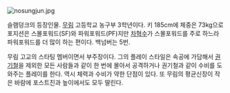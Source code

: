 ![nosungjun.jpg](http://z2.enha.kr/http://rigvedawiki.net/r1/pds/nosungjun.jpg
)

슬램덩크의 등장인물.
[무림](%EB%AC%B4%EB%A6%BC%28%EC%8A%AC%EB%9E%A8%EB%8D%A9%ED%81%AC%29.md) 고등학교
농구부 3학년이다. 키 185cm에 체중은 73kg으로 포지션은 스몰포워드(SF)와 파워포워드(PF)지만
[차혁수](%EC%B0%A8%ED%98%81%EC%88%98.md)가 스몰포워드를 주로 하느라 파워포워드를 더 많이 하는 편이다.
백넘버는 5번.

무림 고교의 스타팅 멤버이면서 부주장이다. 그의 플레이 스타일은 속공에 가담해서
[권기철](%EA%B6%8C%EA%B8%B0%EC%B2%A0.md)을 제외한 모든 사람들과 같이 한 번에 몰아서 공격하거나 권기철과
같이 수비를 도와주는 플레이를 한다. 역시 체력과 수비가 약한 단점이 있다. 또 무림의 평균신장이 작은 바람에 포스트진과 높이에서도 모두
딸린다.

